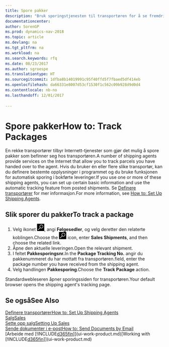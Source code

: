 ```yaml
---
title: Spore pakker
description: "Bruk sporingstjenesten til transportøren for å se fremdriften til en levering."
documentationcenter: 
author: SorenGP
ms.prod: dynamics-nav-2018
ms.topic: article
ms.devlang: na
ms.tgt_pltfrm: na
ms.workload: na
ms.search.keywords: rfq
ms.date: 08/23/2017
ms.author: sgroespe
ms.translationtype: HT
ms.sourcegitcommit: 1dfba8b14019991c95f40ffd5f7fbaed5df414eb
ms.openlocfilehash: da66331e8007d53cf1530f1c562c09b928d9d0d4
ms.contentlocale: nb-no
ms.lasthandoff: 12/01/2017

---
```

# <a name="how-to-track-packages"></a><span data-ttu-id="2f3e8-103">Spore pakker</span><span class="sxs-lookup"><span data-stu-id="2f3e8-103">How to: Track Packages</span></span>
<span data-ttu-id="2f3e8-104">En rekke transportører tilbyr Internett-tjenester som gjør det mulig å spore pakker som befinner seg hos transportøren.</span><span class="sxs-lookup"><span data-stu-id="2f3e8-104">A number of shipping agents provide services on the Internet that allow you to track parcels you have handed over to the agent.</span></span> <span data-ttu-id="2f3e8-105">Hvis du bruker én eller flere slike transportør, kan du definere bestemte opplysninger i programmet og du bruke funksjonen for automatisk sporing i bokførte leveringer.</span><span class="sxs-lookup"><span data-stu-id="2f3e8-105">If you use one or more of these shipping agents, you can set up certain basic information and use the automatic tracking feature from posted shipments.</span></span> <span data-ttu-id="2f3e8-106">Se [Definere transportører](sales-how-to-set-up-shipping-agents.md) for mer informasjon.</span><span class="sxs-lookup"><span data-stu-id="2f3e8-106">For more information, see [How to: Set Up Shipping Agents](sales-how-to-set-up-shipping-agents.md).</span></span>

## <a name="to-track-a-package"></a><span data-ttu-id="2f3e8-107">Slik sporer du pakker</span><span class="sxs-lookup"><span data-stu-id="2f3e8-107">To track a package</span></span>
1. <span data-ttu-id="2f3e8-108">Velg ikonet ![Søk etter side eller rapport](media/ui-search/search_small.png "Søk etter side eller rapport"), angi **Følgesedler**, og velg deretter den relaterte koblingen.</span><span class="sxs-lookup"><span data-stu-id="2f3e8-108">Choose the ![Search for Page or Report](media/ui-search/search_small.png "Search for Page or Report icon") icon, enter **Sales Shipments**, and then choose the related link.</span></span>
2. <span data-ttu-id="2f3e8-109">Åpne den aktuelle leveringen.</span><span class="sxs-lookup"><span data-stu-id="2f3e8-109">Open the relevant shipment.</span></span>
3. <span data-ttu-id="2f3e8-110">I feltet **Pakkesporingsnr.**</span><span class="sxs-lookup"><span data-stu-id="2f3e8-110">In the **Package Tracking No.**</span></span> <span data-ttu-id="2f3e8-111">angir du pakkenummeret du har mottatt fra transportøren.</span><span class="sxs-lookup"><span data-stu-id="2f3e8-111">field, enter the package number you have received from the shipping agent.</span></span>
4. <span data-ttu-id="2f3e8-112">Velg handlingen **Pakkesporing**.</span><span class="sxs-lookup"><span data-stu-id="2f3e8-112">Choose the **Track Package** action.</span></span>

<span data-ttu-id="2f3e8-113">Standardwebleseren åpner sporingssiden for transportøren.</span><span class="sxs-lookup"><span data-stu-id="2f3e8-113">Your default browser opens the shipping agent's tracking page.</span></span>

## <a name="see-also"></a><span data-ttu-id="2f3e8-114">Se også</span><span class="sxs-lookup"><span data-stu-id="2f3e8-114">See Also</span></span>
[<span data-ttu-id="2f3e8-115">Definere transportører</span><span class="sxs-lookup"><span data-stu-id="2f3e8-115">How to: Set Up Shipping Agents</span></span>](sales-how-to-set-up-shipping-agents.md)  
[<span data-ttu-id="2f3e8-116">Salg</span><span class="sxs-lookup"><span data-stu-id="2f3e8-116">Sales</span></span>](sales-manage-sales.md)  
[<span data-ttu-id="2f3e8-117">Sette opp salg</span><span class="sxs-lookup"><span data-stu-id="2f3e8-117">Setting Up Sales</span></span>](sales-setup-sales.md)  
[<span data-ttu-id="2f3e8-118">Sende dokumenter i e-post</span><span class="sxs-lookup"><span data-stu-id="2f3e8-118">How to: Send Documents by Email</span></span>](ui-how-send-documents-email.md)  
<span data-ttu-id="2f3e8-119">[Arbeide med [!INCLUDE[d365fin](includes/d365fin_md.md)]](ui-work-product.md)</span><span class="sxs-lookup"><span data-stu-id="2f3e8-119">[Working with [!INCLUDE[d365fin](includes/d365fin_md.md)]](ui-work-product.md)</span></span>

